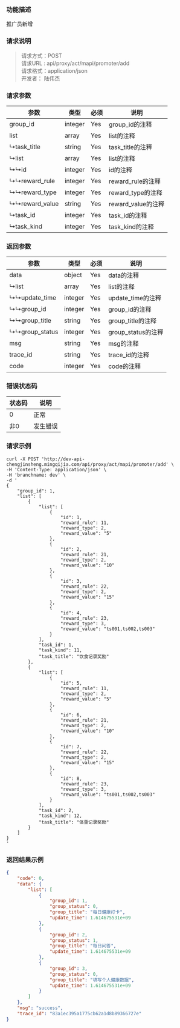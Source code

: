### 功能描述
推广员新增

### 请求说明
> 请求方式：POST<br>
请求URL : api/proxy/act/mapi/promoter/add <br>
请求格式：application/json <br>
开发者： 陆伟杰

### 请求参数
| 参数 | 类型 | 必须 | 说明 |
| ---- | ---- | ---- | ---- |
| group_id | integer | Yes | group_id的注释 |
| list | array | Yes | list的注释 |
| ↳task_title | string | Yes | task_title的注释 |
| ↳list | array | Yes | list的注释 |
| ↳↳id | integer | Yes | id的注释 |
| ↳↳reward_rule | integer | Yes | reward_rule的注释 |
| ↳↳reward_type | integer | Yes | reward_type的注释 |
| ↳↳reward_value | string | Yes | reward_value的注释 |
| ↳task_id | integer | Yes | task_id的注释 |
| ↳task_kind | integer | Yes | task_kind的注释 |

### 返回参数
| 参数 | 类型 | 必须 | 说明 |
| ---- | ---- | ---- | ---- |
| data | object | Yes | data的注释 |
| ↳list | array | Yes | list的注释 |
| ↳↳update_time | integer | Yes | update_time的注释 |
| ↳↳group_id | integer | Yes | group_id的注释 |
| ↳↳group_title | string | Yes | group_title的注释 |
| ↳↳group_status | integer | Yes | group_status的注释 |
| msg | string | Yes | msg的注释 |
| trace_id | string | Yes | trace_id的注释 |
| code | integer | Yes | code的注释 |

### 错误状态码
| 状态码 | 说明 |
| ----- | ---- |
| 0     | 正常 |
| 非0   | 发生错误 |

### 请求示例
```shell
curl -X POST 'http://dev-api-chengjinsheng.mingqijia.com/api/proxy/act/mapi/promoter/add' \
-H 'Content-Type: application/json' \
-H 'branchname: dev' \
-d '
{
	"group_id": 1,
	"list": [
		{
			"list": [
				{
					"id": 1,
					"reward_rule": 11,
					"reward_type": 2,
					"reward_value": "5"
				},
				{
					"id": 2,
					"reward_rule": 21,
					"reward_type": 2,
					"reward_value": "10"
				},
				{
					"id": 3,
					"reward_rule": 22,
					"reward_type": 2,
					"reward_value": "15"
				},
				{
					"id": 4,
					"reward_rule": 23,
					"reward_type": 3,
					"reward_value": "ts001,ts002,ts003"
				}
			],
			"task_id": 1,
			"task_kind": 11,
			"task_title": "饮食记录奖励"
		},
		{
			"list": [
				{
					"id": 5,
					"reward_rule": 11,
					"reward_type": 2,
					"reward_value": "5"
				},
				{
					"id": 6,
					"reward_rule": 21,
					"reward_type": 2,
					"reward_value": "10"
				},
				{
					"id": 7,
					"reward_rule": 22,
					"reward_type": 2,
					"reward_value": "15"
				},
				{
					"id": 8,
					"reward_rule": 23,
					"reward_type": 3,
					"reward_value": "ts001,ts002,ts003"
				}
			],
			"task_id": 2,
			"task_kind": 12,
			"task_title": "体重记录奖励"
		}
	]
}
'
```

### 返回结果示例
```json
{
	"code": 0,
	"data": {
		"list": [
			{
				"group_id": 1,
				"group_status": 0,
				"group_title": "每日健康打卡",
				"update_time": 1.614675531e+09
			},
			{
				"group_id": 2,
				"group_status": 1,
				"group_title": "每日问答",
				"update_time": 1.614675531e+09
			},
			{
				"group_id": 3,
				"group_status": 0,
				"group_title": "填写个人健康数据",
				"update_time": 1.614675531e+09
			}
		]
	},
	"msg": "success",
	"trace_id": "83a1ec395a1775cb62a1d8b89366727e"
}
```
